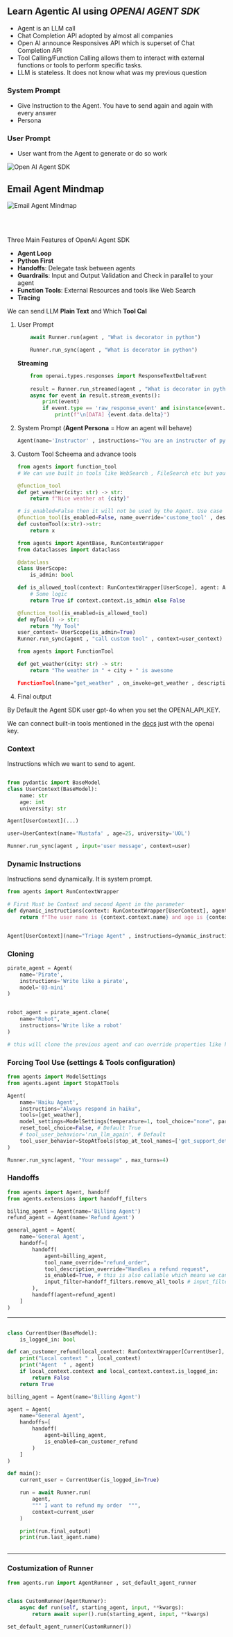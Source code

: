 ## Learn Agentic AI using ***OPENAI AGENT SDK*** ##


* Agent is an LLM call
* Chat Completion API adopted by almost all companies
* Open AI announce Responsives API which is superset of Chat Completion API
* Tool Calling/Function Calling allows them to interact with external functions or tools to perform specific tasks.
* LLM is stateless. It does not know what was my previous question


### System Prompt
* Give Instruction to the Agent. You have to send again and again with every answer
* Persona 



### User Prompt
* User want from the Agent to generate or do so work

![Open AI Agent SDK](openai_agent_sdk/openai-agent-sdk.png)


## Email Agent Mindmap
![Email Agent Mindmap](email_agent_mindmap.png)


<br>
<br>


Three Main Features of OpenAI Agent SDK
* **Agent Loop** 
* **Python First** 
* **Handoffs**: Delegate task between agents
* **Guardrails**: Input and Output Validation and Check in parallel to your agent
* **Function Tools**: External Resources and tools like Web Search
* **Tracing**




We can send LLM **Plain Text** and Which **Tool Cal**
1. User Prompt 
    ```python
        await Runner.run(agent , "What is decorator in python")

        Runner.run_sync(agent , "What is decorator in python")

    ```
    **Streaming**
    ```python     
        from openai.types.responses import ResponseTextDeltaEvent
        
        result = Runner.run_streamed(agent , "What is decorator in python")
        async for event in result.stream_events():
            print(event)
            if event.type == 'raw_response_event' and isinstance(event.data, ResponseTextDeltaEvent):
                print(f"\n[DATA] {event.data.delta}") 
     ```
2. System Prompt (**Agent Persona** = How an agent will behave)
    ```python
    Agent(name='Instructor' , instructions='You are an instructor of python' , model='', tools=[get_weather])
    ```
3. Custom Tool Scheema and advance tools
    ```python
    from agents import function_tool
    # We can use built in tools like WebSearch , FileSearch etc but you need OpenAI API Key

    @function_tool
    def get_weather(city: str) -> str:
        return f"Nice weather at {city}"

    # is_enabled=False then it will not be used by the Agent. Use case is like maintainance working
    @function_tool(is_enabled=False, name_override='custome_tool' , description_override="custome tool description")
    def customTool(x:str)->str:
        return x
    
    ```

    ```python
    from agents import AgentBase, RunContextWrapper
    from dataclasses import dataclass

    @dataclass
    class UserScope:
        is_admin: bool

    def is_allowed_tool(context: RunContextWrapper[UserScope], agent: AgentBase[UserScope]) -> bool:
        # Some logic
        return True if context.context.is_admin else False

    @function_tool(is_enabled=is_allowed_tool)
    def myTool() -> str:
        return "My Tool"
    user_context= UserScope(is_admin=True)
    Runner.run_sync(agent , "call custom tool" , context=user_context)
    ```

    ```python
    from agents import FunctionTool

    def get_weather(city: str) -> str:
        return "The weather in " + city + " is awesome
    
    FunctionTool(name="get_weather" , on_invoke=get_weather , description='Get the weather of the city')
    ```
4. Final output

By Default the Agent SDK user gpt-4o when you set the OPENAI_API_KEY.

We can connect built-in tools mentioned in the [docs](https://openai.github.io/openai-agents-python/tools/) just with the openai key. 


### Context 
Instructions which we want to send to agent.
```python

from pydantic import BaseModel
class UserContext(BaseModel):
    name: str
    age: int
    university: str

Agent[UserContext](...)

user=UserContext(name='Mustafa' , age=25, university='UOL')

Runner.run_sync(agent , input='user message', context=user)
```


### Dynamic Instructions 
Instructions send dynamically. It is system prompt.
```python
from agents import RunContextWrapper

# First Must be Context and second Agent in the parameter
def dynamic_instructions(context: RunContextWrapper[UserContext], agent: Agent[UserContext])->str:
    return f"The user name is {context.context.name} and age is {context.context.age} enrolled in {context.context.university}"


Agent[UserContext](name="Triage Agent" , instructions=dynamic_instructions) 

```

### Cloning

```python
pirate_agent = Agent(
    name='Pirate',
    instructions='Write like a pirate',
    model='03-mini'
)


robot_agent = pirate_agent.clone(
    name="Robot",
    instructions='Write like a robot'
)  

# this will clone the previous agent and can override properties like here I override the name and instructions. And the model will the name as the pirate_agent

```

### Forcing Tool Use (settings & Tools configuration)
```python
from agents import ModelSettings
from agents.agent import StopAtTools

Agent(
    name='Haiku Agent',
    instructions="Always respond in haiku",
    tools=[get_weather],
    model_settings=ModelSettings(temperature=1, tool_choice="none", parallel_tool_use=False) # tool_choice=[none, required , auto]  
    reset_tool_choice=False, # Default True
    # tool_user_behavior='run_llm_again', # Default
    tool_user_behavior=StopAtTools(stop_at_tool_names=['get_support_details']),
)

Runner.run_sync(agent, "Your message" , max_turns=4)

```



### Handoffs

```python
from agents import Agent, handoff
from agents.extensions import handoff_filters

billing_agent = Agent(name='Billing Agent')
refund_agent = Agent(name='Refund Agent')

general_agent = Agent(
    name='General Agent',
    handoff=[
        handoff(
            agent=billing_agent, 
            tool_name_override="refund_order", 
            tool_description_override="Handles a refund request", 
            is_enabled=True, # this is also callable which means we can pass custom function 
            input_filter=handoff_filters.remove_all_tools # input_filters -> we can pass custom function
        ), 
        handoff(agent=refund_agent)
    ]
)

```
____


```python

class CurrentUser(BaseModel):
    is_logged_in: bool 

def can_customer_refund(local_context: RunContextWrapper[CurrentUser], agent: Agent[CurrentUser]) -> bool:
    print("Local context " , local_context)
    print("Agent  " , agent)
    if local_context.context and local_context.context.is_logged_in:
        return False
    return True

billing_agent = Agent(name='Billing Agent')

agent = Agent(
    name="General Agent",
    handoffs=[
        handoff(
            agent=billing_agent,
            is_enabled=can_customer_refund
        )
    ]
)

def main():
    current_user = CurrentUser(is_logged_in=True)

    run = await Runner.run(
        agent,
        """ I want to refund my order  """,
        context=current_user
    )

    print(run.final_output)
    print(run.last_agent.name)
    

```


____




### Costumization of Runner
```python
from agents.run import AgentRunner , set_default_agent_runner


class CustomRunner(AgentRunner):
    async def run(self, starting_agent, input, **kwargs):
        return await super().run(starting_agent, input, **kwargs)

set_default_agent_runner(CustomRunner())



```